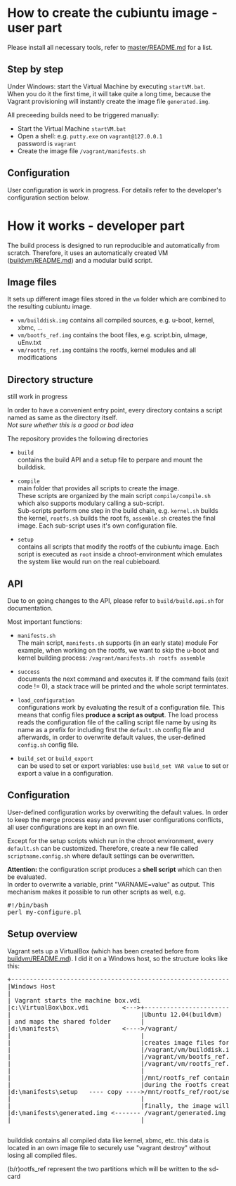 
# How to create the cubiuntu image - user part #

Please install all necessary tools, refer to [master/README.md](master/README.md) for a list.

## Step by step
Under Windows: start the Virtual Machine by executing `startVM.bat`.<br>
When you do it the first time, it will take quite a long time, because the Vagrant provisioning will instantly create the image file `generated.img`.

All preceeding builds need to be triggered manually:

- Start the Virtual Machine `startVM.bat`
- Open a shell: e.g. `putty.exe` on `vagrant@127.0.0.1`<br>
  password is `vagrant` 
- Create the image file `/vagrant/manifests.sh`

## Configuration ##
User configuration is work in progress.
For details refer to the developer's configuration section below.



# How it works - developer part #

The build process is designed to run reproducible and automatically from scratch.
Therefore, it uses an automatically created VM ([buildvm/README.md](buildvm/README.md)) and a modular build script.

## Image files ##

It sets up different image files stored in the `vm` folder which are combined to the resulting cubiuntu image.

- `vm/builddisk.img` contains all compiled sources, e.g. u-boot, kernel, xbmc, ...
- `vm/bootfs_ref.img` contains the boot files, e.g. script.bin, uImage, uEnv.txt
- `vm/rootfs_ref.img` contains the rootfs, kernel modules and all modifications 

## Directory structure ##

still work in progress

In order to have a convenient entry point, every directory contains a script named as same as the directory itself. <br> 
*Not sure whether this is a good or bad idea* 
 
The repository provides the following directories 

- `build`<br>
   contains the build API and a setup file to perpare and mount the builddisk.

- `compile`<br>
   main folder that provides all scripts to create the image.<br>
   These scripts are organized by the main script `compile/compile.sh` which also supports modulary calling a sub-script.<br>
   Sub-scripts perform one step in the build chain, e.g. `kernel.sh` builds the kernel, `rootfs.sh` builds the root fs, `assemble.sh` creates the final image. Each sub-script uses it's own configuration file.

- `setup`<br>
   contains all scripts that modify the rootfs of the cubiuntu image. Each script is executed as `root` inside a chroot-environment which emulates the system like would run on the real cubieboard.

## API ##

Due to on going changes to the API, please refer to `build/build.api.sh` for documentation.

Most important functions:

- `manifests.sh`<br>
   The main script, `manifests.sh` supports (in an early state) module
   For example, when working on the rootfs, we want to skip the u-boot and kernel building process:
   `/vagrant/manifests.sh rootfs assemble`

- `success`<br>
   documents the next command and executes it. If the command fails (exit code != 0), a stack trace will be printed and the whole script termintates.

- `load_configuration`<br>
   configurations work by evaluating the result of a configuration file.
   This means that config files **produce a script as output**.
   The load process reads the configuration file of the calling script file name by using its name as a prefix for including first the `default.sh` config file and afterwards, in order to overwrite default values, the user-defined `config.sh` config file.

- `build_set` or `build_export`<br>
   can be used to set or export variables: use `build_set VAR value` to set or export a value in a configuration.

## Configuration ##
User-defined configuration works by overwriting the default values.
In order to keep the merge process easy and prevent user configurations conflicts, all user configurations are kept in an own file.

Except for the setup scripts which run in the chroot environment, every `default.sh` can be customized.
Therefore, create a new file called `scriptname.config.sh` where default settings can be overwritten.

**Attention:** the configuration script produces a **shell script** which can then be evaluated.<br>
In order to overwrite a variable, print "VARNAME=value" as output. This mechanism makes it possible to run other scripts as well, e.g. 
<pre>
#!/bin/bash
perl my-configure.pl 
</pre>

## Setup overview ##

Vagrant sets up a VirtualBox (which has been created before from [buildvm/README.md](buildvm/README.md)).
I did it on a Windows host, so the structure looks like this:

<pre>
+---------------------------------------------------------------
|Windows Host
|
| Vagrant starts the machine box.vdi
|c:\VirtualBox\box.vdi         <--->+-----------------------
|                                   |Ubuntu 12.04(buildvm)
| and maps the shared folder        |
|d:\manifests\                 <---->/vagrant/
|                                   |
|                                   |creates image files for 
|                                   |/vagrant/vm/builddisk.img    < mount > /mnt/builddisk
|                                   |/vagrant/vm/bootfs_ref.img   < mount > /mnt/bootfs_ref
|                                   |/vagrant/vm/rootfs_ref.img   < mount > /mnt/rootfs_ref
|                                   |
|                                   |/mnt/rootfs_ref contains the cubieboard rootfs which can be accessed using chroot
|                                   |during the rootfs creation process the files from setup are copied and executed inside the chroot
|d:\manifests\setup   ---- copy ---->/mnt/rootfs_ref/root/setup
|                                   |
|                                   |finally, the image will be assemble into the following file
|d:\manifests\generated.img <------- /vagrant/generated.img
|                                   |

</pre>

builddisk contains all compiled data like kernel, xbmc, etc.
this data is located in an own image file to securely use "vagrant destroy" without losing all compiled files.

(b/r)ootfs_ref represent the two partitions which will be written to the sd-card

